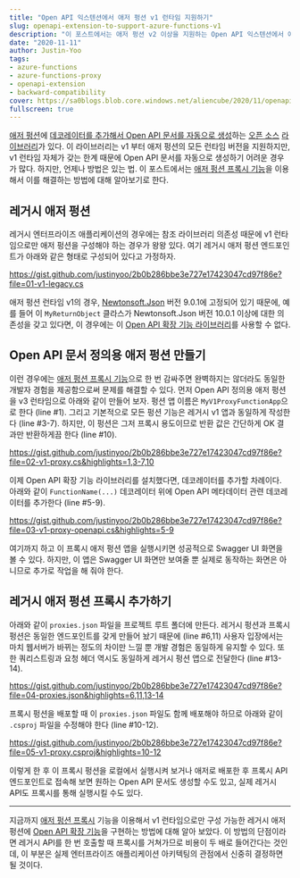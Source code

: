 ```yaml
---
title: "Open API 익스텐션에서 애저 펑션 v1 런타임 지원하기"
slug: openapi-extension-to-support-azure-functions-v1
description: "이 포스트에서는 애저 펑션 v2 이상을 지원하는 Open API 익스텐션에서 애저 펑션 v1 앱을 지원하기 위한 방법에 대해 논의해봅니다."
date: "2020-11-11"
author: Justin-Yoo
tags:
- azure-functions
- azure-functions-proxy
- openapi-extension
- backward-compatibility
cover: https://sa0blogs.blob.core.windows.net/aliencube/2020/11/openapi-extension-to-support-azure-functions-v1-00.png
fullscreen: true
---
```


[애저 펑션][az func]에 [데코레이터를 추가해서 Open API 문서를 자동으로 생성][post azfunc swagger]하는 [오픈 소스][gh azfunc swagger] [라이브러리][nuget azfunc swagger]가 있다. 이 라이브러리는 v1 부터 애저 펑션의 모든 런타임 버전을 지원하지만, v1 런타임 자체가 갖는 한계 때문에 Open API 문서를 자동으로 생성하기 어려운 경우가 많다. 하지만, 언제나 방법은 있는 법. 이 포스트에서는 [애저 펑션 프록시 기능][az func proxy]을 이용해서 이를 해결하는 방법에 대해 알아보기로 한다.


## 레거시 애저 펑션 ##

레거시 엔터프라이즈 애플리케이션의 경우에는 참조 라이브러리 의존성 때문에 v1 런타임으로만 애저 펑션을 구성해야 하는 경우가 왕왕 있다. 여기 레거시 애저 펑션 엔드포인트가 아래와 같은 형태로 구성되어 있다고 가정하자.

https://gist.github.com/justinyoo/2b0b286bbe3e727e17423047cd97f86e?file=01-v1-legacy.cs

애저 펑션 런타임 v1의 경우, [Newtonsoft.Json][nuget jsonnet] 버전 9.0.1에 고정되어 있기 때문에, 예를 들어 이 `MyReturnObject` 클라스가 Newtonsoft.Json 버전 10.0.1 이상에 대한 의존성을 갖고 있다면, 이 경우에는 이 [Open API 확장 기능 라이브러리][gh azfunc swagger]를 사용할 수 없다.


## Open API 문서 정의용 애저 펑션 만들기 ##

이런 경우에는 [애저 펑션 프록시 기능][az func proxy]으로 한 번 감싸주면 완벽하지는 않더라도 동일한 개발자 경험을 제공함으로써 문제를 해결할 수 있다. 먼저 Open API 정의용 애저 펑션을 v3 런타임으로 아래와 같이 만들어 보자. 펑션 앱 이름은 `MyV1ProxyFunctionApp`으로 한다 (line #1). 그리고 기본적으로 모든 펑션 기능은 레거시 v1 앱과 동일하게 작성한다 (line #3-7). 하지만, 이 펑션은 그저 프록시 용도이므로 반환 값은 간단하게 OK 결과만 반환하게끔 한다 (line #10).

https://gist.github.com/justinyoo/2b0b286bbe3e727e17423047cd97f86e?file=02-v1-proxy.cs&highlights=1,3-7,10

이제 Open API 확장 기능 라이브러리를 설치했다면, 데코레이터를 추가할 차례이다. 아래와 같이 `FunctionName(...)` 데코레이터 위에 Open API 메타데이터 관련 데코레이터를 추가한다 (line #5-9).

https://gist.github.com/justinyoo/2b0b286bbe3e727e17423047cd97f86e?file=03-v1-proxy-openapi.cs&highlights=5-9

여기까지 하고 이 프록시 애저 펑션 앱을 실행시키면 성공적으로 Swagger UI 화면을 볼 수 있다. 하지만, 이 앱은 Swagger UI 화면만 보여줄 뿐 실제로 동작하는 화면은 아니므로 추가로 작업을 해 줘야 한다.


## 레거시 애저 펑션 프록시 추가하기 ##

아래와 같이 `proxies.json` 파일을 프로젝트 루트 폴더에 만든다. 레거시 펑션과 프록시 펑션은 동일한 엔드포인트를 갖게 만들어 놨기 때문에 (line #6,11) 사용자 입장에서는 마치 웹서버가 바뀌는 정도의 차이만 느낄 뿐 개발 경험은 동일하게 유지할 수 있다. 또한 쿼리스트링과 요청 헤더 역시도 동일하게 레거시 펑션 앱으로 전달한다 (line #13-14).

https://gist.github.com/justinyoo/2b0b286bbe3e727e17423047cd97f86e?file=04-proxies.json&highlights=6,11,13-14

프록시 펑션을 배포할 때 이 `proxies.json` 파일도 함께 배포해야 하므로 아래와 같이 `.csproj` 파일을 수정해야 한다 (line #10-12).

https://gist.github.com/justinyoo/2b0b286bbe3e727e17423047cd97f86e?file=05-v1-proxy.csproj&highlights=10-12

이렇게 한 후 이 프록시 펑션을 로컬에서 실행시켜 보거나 애저로 배포한 후 프록시 API 엔드포인트로 접속해 보면 원하는 Open API 문서도 생성할 수도 있고, 실제 레거시 API도 프록시를 통해 실행시킬 수도 있다.

---

지금까지 [애저 펑션 프록시][az func proxy] 기능을 이용해서 v1 런타임으로만 구성 가능한 레거시 애저 펑션에 [Open API 확장 기능][gh azfunc swagger]을 구현하는 방법에 대해 알아 보았다. 이 방법의 단점이라면 레거시 API를 한 번 호출할 때 프록시를 거쳐가므로 비용이 두 배로 들어간다는 것인데, 이 부분은 실제 엔터프라이즈 애플리케이션 아키텍팅의 관점에서 신중히 결정하면 될 것이다.


[post azfunc swagger]: /ko/2019/02/02/introducing-swagger-ui-on-azure-functions/

[gh azfunc swagger]: https://github.com/aliencube/AzureFunctions.Extensions

[nuget azfunc swagger]: https://www.nuget.org/packages/Aliencube.AzureFunctions.Extensions.OpenApi/
[nuget jsonnet]: https://www.nuget.org/packages/Newtonsoft.Json/

[az func]: https://docs.microsoft.com/ko-kr/azure/azure-functions/functions-overview?WT.mc_id=dotnet-10866-juyoo
[az func proxy]: https://docs.microsoft.com/ko-kr/azure/azure-functions/functions-proxies?WT.mc_id=dotnet-10866-juyoo
